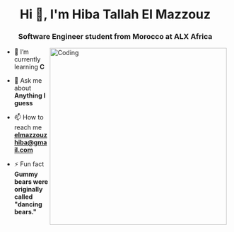 <h1 align="center">Hi 👋, I'm Hiba Tallah El Mazzouz </h1>
<h3 align="center">Software Engineer student from Morocco at ALX Africa</h3>
<img align="right" alt="Coding" width="400" src="https://camo.githubusercontent.com/b7e84cd7df9d883ebab3618b73506c04d2b867b5249291268930f0ab1f02e2e2/68747470733a2f2f7265732e636c6f7564696e6172792e636f6d2f70726163746963616c6465762f696d6167652f66657463682f732d2d32625a496a5047432d2d2f635f6c696d6974253243665f6175746f253243666c5f70726f6772657373697665253243715f3636253243775f3838302f68747470733a2f2f6465762d746f2d75706c6f6164732e73332e616d617a6f6e6177732e636f6d2f692f64347476756b6274356d726133376376776b6c6b2e676966">

- 🌱 I’m currently learning **C**

- 💬 Ask me about **Anything I guess**

- 📫 How to reach me **elmazzouzhiba@gmail.com**

- ⚡ Fun fact **Gummy bears were originally called "dancing bears."**


